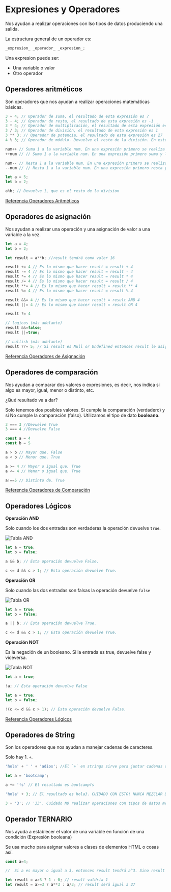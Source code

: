# Expresiones y Operadores

Nos ayudan a realizar operaciones con lso tipos de datos produciendo una salida.

La estructura general de un operador es:

```js
_expresion_ _operador_ _expresion_;
```

Una expresion puede ser:
- Una variable o valor
- Otro operador

## Operadores aritméticos

Son operadores que nos ayudan a realizar operaciones matemáticas básicas.

```js
3 + 4; // Operador de suma, el resultado de esta expresión es 7
3 - 4; // Operador de resta, el resultado de esta expresión es -1
3 * 4; // Operador de multiplicación, el resultado de esta expresión es 12
3 / 3; // Operador de división, el resultado de esta expresión es 1
3 ** 3; // Operador de potencia, el resultado de esta expresión es 27
4 % 3; // Operador de módulo. Devuelve el resto de la división. En este caso 1

num++ // Suma 1 a la variable num. En una expresión primero se realiza la expresión y luego suma.
++num // // Suma 1 a la variable num. En una expresión primero suma y luego se realiza la expresión.

num-- // Resta 1 a la variable num. En una expresión primero se realiza la expresión y luego resta.
--num // // Resta 1 a la variable num. En una expresión primero resta y luego se realiza la expresión.

let a = 5;
let b = 2;

a%b; // Devuelve 1, que es el resto de la division
```
[Referencia Operadores Aritméticos](https://developer.mozilla.org/en-US/docs/Web/JavaScript/Guide/Expressions_and_Operators#arithmetic_operators)

## Operadores de asignación

Nos ayudan a realizar una operación y una asignación de valor a una variable a la vez.

```js
let a = 4;
let b = 2;

let result = a**b; //result tendrá como valor 16

result += 4 // Es lo mismo que hacer result = result + 4
result -= 4 // Es lo mismo que hacer result = result - 4
result *= 4 // Es lo mismo que hacer result = result * 4
result /= 4 // Es lo mismo que hacer result = result / 4
result **= 4 // Es lo mismo que hacer result = result ** 4
result %= 4 // Es lo mismo que hacer result = result % 4

result &&= 4 // Es lo mismo que hacer result = result AND 4
result ||= 4 // Es lo mismo que hacer result = result OR 4

result ?= 4

// logicos (más adelante)
result &&=false;
result ||=true;

// nullish (más adelante)
result ??= 5; // Si result es Null or Undefined entonces result le asignamos 5
```
[Referencia Operadores de Asignación](https://developer.mozilla.org/en-US/docs/Web/JavaScript/Guide/Expressions_and_Operators#assignment_operators)


## Operadores de comparación

Nos ayudan a comparar dos valores o expresiones, es decir, nos indica si algo es mayor, igual, menor o distinto, etc.

¿Qué resultado va a dar?

Solo tenemos dos posibles valores. Si cumple la comparación (verdadero) y si No cumple la comparación (falso). Utilizamos el tipo de dato **booleano**.

```js
3 === 3 //Devuelve True
3 === 4 //Devuelve False

const a = 4
const b = 5

a > b // Mayor que. False
a < b // Menor que. True

a >= 4 // Mayor o igual que. True
a <= 4 // Menor o igual que. True

a!==5 // Distinto de. True
```

[Referencia Operadores de Comparación](https://developer.mozilla.org/en-US/docs/Web/JavaScript/Guide/Expressions_and_Operators#comparison_operators)

## Operadores Lógicos

**Operación AND**

Solo cuando los dos entradas son verdaderas la operación devuelve `true`.

![Tabla AND](https://dyclassroom.com/image/topic/logic-gate/and-table.png)

```js
let a = true;
let b = false;

a && b; // Esta operación devuelve False.

c <= d && c > 1; // Esta operación devuelve True.
```

**Operación OR**

Solo cuando las dos entradas son falsas la operación devuelve `false`

![Tabla OR](https://dyclassroom.com/image/topic/logic-gate/or-table.png)

```js
let a = true;
let b = false;

a || b; // Esta operación devuelve True.

c <= d && c > 1; // Esta operación devuelve True.
```

**Operación NOT**

Es la negación de un booleano. Si la entrada es true, devuelve false y viceversa.

![Tabla NOT](https://www.dyclassroom.com/image/topic/logic-gate/not-table.png)

```js
let a = true;

!a; // Esta operación devuelve False

let a = true;
let b = false;

!(c <= d && c > 1); // Esta operación devuelve False.
```

[Referencia Operadores Lógicos](https://developer.mozilla.org/en-US/docs/Web/JavaScript/Guide/Expressions_and_Operators#logical_operators)

## Operadores de String

Son los operadores que nos ayudan a manejar cadenas de caracteres.

Solo hay 1. `+`.

```js
'hola' + ' ' + 'adios'; //El `+` en strings sirve para juntar cadenas de caracteres (concatenar).

let a = 'bootcamp';

a += 'fs' // El resultado es bootcampfs

'hola' + 3; // El resultado es hola3. CUIDADO CON ESTO! NUNCA MEZCLAR DATOS DIFERENTES.

3 + '3'; // '33'. Cuidado NO realizar operaciones con tipos de datos mezclados

```

## Operador TERNARIO

Nos ayuda a establecer el valor de una variable en función de una condición (Expresión
booleana)

Se usa mucho para asignar valores a clases de elementos HTML o cosas así. 

```js
const a=4;

//  Si a es mayor o igual a 3, entonces result tendrá a^3. Sino result tendrá a div 3

let result = a>3 ? 1 : 0; // result valdría 1
let result = a>=3 ? a**3 : a/3; // result será igual a 27
```